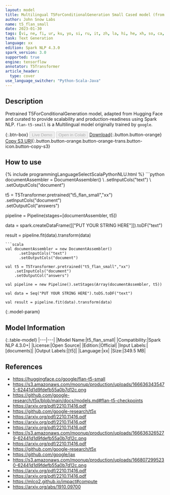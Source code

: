 ```yaml
---
layout: model
title: Multilingual T5ForConditionalGeneration Small Cased model (from google)
author: John Snow Labs
name: t5_flan_small
date: 2023-01-30
tags: [vi, ne, fi, ur, ku, yo, si, ru, it, zh, la, hi, he, xh, so, ca, ar, as, sw, en, ro, ig, te, th, ta, ce, es, gu, or, fr, ka, "no", li, cr, ch, be, ha, ga, ja, pa, ko, sl, open_source, t5, xx, tensorflow]
task: Text Generation
language: xx
edition: Spark NLP 4.3.0
spark_version: 3.0
supported: true
engine: tensorflow
annotator: T5Transformer
article_header:
  type: cover
use_language_switcher: "Python-Scala-Java"
---
```


## Description

Pretrained T5ForConditionalGeneration model, adapted from Hugging Face and curated to provide scalability and production-readiness using Spark NLP. `flan-t5-small` is a Multilingual model originally trained by `google`.

{:.btn-box}
<button class="button button-orange" disabled>Live Demo</button>
<button class="button button-orange" disabled>Open in Colab</button>
[Download](https://s3.amazonaws.com/auxdata.johnsnowlabs.com/public/models/t5_flan_small_xx_4.3.0_3.0_1675102370004.zip){:.button.button-orange}
[Copy S3 URI](s3://auxdata.johnsnowlabs.com/public/models/t5_flan_small_xx_4.3.0_3.0_1675102370004.zip){:.button.button-orange.button-orange-trans.button-icon.button-copy-s3}

## How to use



<div class="tabs-box" markdown="1">
{% include programmingLanguageSelectScalaPythonNLU.html %}
```python
documentAssembler = DocumentAssembler() \
    .setInputCols("text") \
    .setOutputCols("document")

t5 = T5Transformer.pretrained("t5_flan_small","xx") \
    .setInputCols("document") \
    .setOutputCol("answers")
    
pipeline = Pipeline(stages=[documentAssembler, t5])

data = spark.createDataFrame([["PUT YOUR STRING HERE"]]).toDF("text")

result = pipeline.fit(data).transform(data)
```
```scala
val documentAssembler = new DocumentAssembler() 
      .setInputCols("text")
      .setOutputCols("document")
       
val t5 = T5Transformer.pretrained("t5_flan_small","xx") 
    .setInputCols("document")
    .setOutputCol("answers")
   
val pipeline = new Pipeline().setStages(Array(documentAssembler, t5))

val data = Seq("PUT YOUR STRING HERE").toDS.toDF("text")

val result = pipeline.fit(data).transform(data)
```
</div>

{:.model-param}
## Model Information

{:.table-model}
|---|---|
|Model Name:|t5_flan_small|
|Compatibility:|Spark NLP 4.3.0+|
|License:|Open Source|
|Edition:|Official|
|Input Labels:|[documents]|
|Output Labels:|[t5]|
|Language:|xx|
|Size:|349.5 MB|

## References

- https://huggingface.co/google/flan-t5-small
- https://s3.amazonaws.com/moonup/production/uploads/1666363435475-62441d1d9fdefb55a0b7d12c.png
- https://github.com/google-research/t5x/blob/main/docs/models.md#flan-t5-checkpoints
- https://arxiv.org/pdf/2210.11416.pdf
- https://github.com/google-research/t5x
- https://arxiv.org/pdf/2210.11416.pdf
- https://arxiv.org/pdf/2210.11416.pdf
- https://arxiv.org/pdf/2210.11416.pdf
- https://s3.amazonaws.com/moonup/production/uploads/1666363265279-62441d1d9fdefb55a0b7d12c.png
- https://arxiv.org/pdf/2210.11416.pdf
- https://github.com/google-research/t5x
- https://github.com/google/jax
- https://s3.amazonaws.com/moonup/production/uploads/1668072995230-62441d1d9fdefb55a0b7d12c.png
- https://arxiv.org/pdf/2210.11416.pdf
- https://arxiv.org/pdf/2210.11416.pdf
- https://mlco2.github.io/impact#compute
- https://arxiv.org/abs/1910.09700